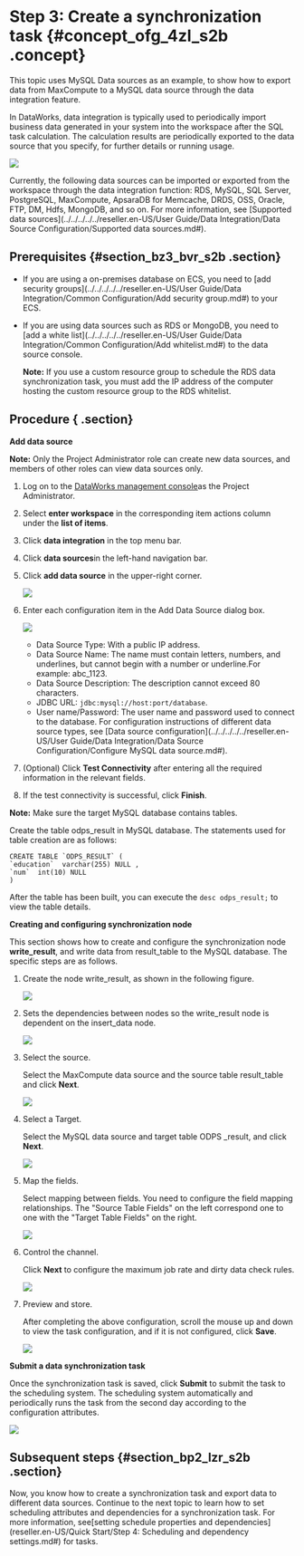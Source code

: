 # Step 3: Create a synchronization task {#concept_ofg_4zl_s2b .concept}

This topic uses MySQL Data sources as an example, to show how to export data from MaxCompute to a MySQL data source through the data integration feature.

In DataWorks, data integration is typically used to periodically import business data generated in your system into the workspace after the SQL task calculation. The calculation results are periodically exported to the data source that you specify, for further details or running usage.

![](http://static-aliyun-doc.oss-cn-hangzhou.aliyuncs.com/assets/img/16182/15480557728989_en-US.png)

Currently, the following data sources can be imported or exported from the workspace through the data integration function: RDS, MySQL, SQL Server, PostgreSQL, MaxCompute, ApsaraDB for Memcache, DRDS, OSS, Oracle, FTP, DM, Hdfs, MongoDB, and so on. For more information, see [Supported data sources](../../../../../reseller.en-US/User Guide/Data Integration/Data Source Configuration/Supported data sources.md#).

## Prerequisites {#section_bz3_bvr_s2b .section}

-   If you are using a on-premises database on ECS, you need to [add security groups](../../../../../reseller.en-US/User Guide/Data Integration/Common Configuration/Add security group.md#) to your ECS.
-   If you are using data sources such as RDS or MongoDB, you need to [add a white list](../../../../../reseller.en-US/User Guide/Data Integration/Common Configuration/Add whitelist.md#) to the data source console.

    **Note:** If you use a custom resource group to schedule the RDS data synchronization task, you must add the IP address of the computer hosting the custom resource group to the RDS whitelist.


## Procedure { .section}

**Add data source**

**Note:** Only the Project Administrator role can create new data sources, and members of other roles can view data sources only.

1.  Log on to the [DataWorks management console](https://partners-intl.aliyun.com)as the Project Administrator.
2.  Select **enter workspace** in the corresponding item actions column under the **list of items**.
3.  Click **data integration** in the top menu bar.
4.  Click **data sources**in the left-hand navigation bar.
5.  Click **add data source** in the upper-right corner.

    ![](http://static-aliyun-doc.oss-cn-hangzhou.aliyuncs.com/assets/img/16182/15480557728990_en-US.png)

6.  Enter each configuration item in the Add Data Source dialog box.

    ![](http://static-aliyun-doc.oss-cn-hangzhou.aliyuncs.com/assets/img/16182/15480557728991_en-US.jpg)

    -   Data Source Type: With a public IP address.
    -   Data Source Name: The name must contain letters, numbers, and underlines, but cannot begin with a number or underline.For example: abc\_1123.
    -   Data Source Description: The description cannot exceed 80 characters.
    -   JDBC URL: `jdbc:mysql://host:port/database`.
    -   User name/Password: The user name and password used to connect to the database.
    For configuration instructions of different data source types, see [Data source configuration](../../../../../reseller.en-US/User Guide/Data Integration/Data Source Configuration/Configure MySQL data source.md#).

7.  \(Optional\) Click **Test Connectivity** after entering all the required information in the relevant fields.
8.  If the test connectivity is successful, click **Finish**.

**Note:** Make sure the target MySQL database contains tables.

Create the table odps\_result in MySQL database. The statements used for table creation are as follows:

```
CREATE TABLE `ODPS_RESULT` (
`education`  varchar(255) NULL ,
`num`  int(10) NULL 
)
```

After the table has been built, you can execute the `desc odps_result;` to view the table details.

**Creating and configuring synchronization node**

This section shows how to create and configure the synchronization node **write\_result**, and write data from result\_table to the MySQL database. The specific steps are as follows.

1.  Create the node write\_result, as shown in the following figure.

    ![](http://static-aliyun-doc.oss-cn-hangzhou.aliyuncs.com/assets/img/16182/15480557728992_en-US.png)

2.  Sets the dependencies between nodes so the write\_result node is dependent on the insert\_data node.

    ![](http://static-aliyun-doc.oss-cn-hangzhou.aliyuncs.com/assets/img/16182/15480557728993_en-US.png)

3.  Select the source.

    Select the MaxCompute data source and the source table result\_table and click **Next**.

    ![](http://static-aliyun-doc.oss-cn-hangzhou.aliyuncs.com/assets/img/16182/15480557728994_en-US.png)

4.  Select a Target.

    Select the MySQL data source and target table ODPS \_result, and click **Next**.

    ![](http://static-aliyun-doc.oss-cn-hangzhou.aliyuncs.com/assets/img/16182/15480557728995_en-US.png)

5.  Map the fields.

    Select mapping between fields. You need to configure the field mapping relationships. The "Source Table Fields" on the left correspond one to one with the "Target Table Fields" on the right.

    ![](http://static-aliyun-doc.oss-cn-hangzhou.aliyuncs.com/assets/img/16182/15480557728996_en-US.png)

6.  Control the channel.

    Click **Next** to configure the maximum job rate and dirty data check rules.

    ![](http://static-aliyun-doc.oss-cn-hangzhou.aliyuncs.com/assets/img/16182/15480557738997_en-US.png)

7.  Preview and store.

    After completing the above configuration, scroll the mouse up and down to view the task configuration, and if it is not configured, click **Save**.

    ![](http://static-aliyun-doc.oss-cn-hangzhou.aliyuncs.com/assets/img/16182/15480557738998_en-US.png)


**Submit a data synchronization task**

Once the synchronization task is saved, click **Submit** to submit the task to the scheduling system. The scheduling system automatically and periodically runs the task from the second day according to the configuration attributes.

![](http://static-aliyun-doc.oss-cn-hangzhou.aliyuncs.com/assets/img/16182/15480557738999_en-US.png)

## Subsequent steps {#section_bp2_lzr_s2b .section}

Now, you know how to create a synchronization task and export data to different data sources. Continue to the next topic to learn how to set scheduling attributes and dependencies for a synchronization task. For more information, see[setting schedule properties and dependencies](reseller.en-US/Quick Start/Step 4: Scheduling and dependency settings.md#) for tasks.

